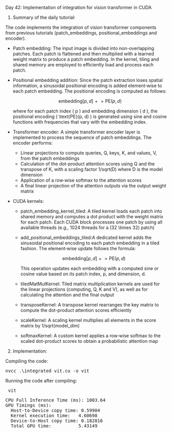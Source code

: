 Day 42: Implementation of integration for vision transformer in CUDA

1) Summary of the daily tutorial:

The code implements the integration of vision transformer components from previous tutorials (patch_embeddings, positional_embeddings and encoder).

- Patch embedding: The input image is divided into non-overlapping patches. Each patch is flattened and then multiplied with a learned weight matrix to produce a patch embedding. In the kernel, tiling and shared memory are employed to efficiently load and process each patch.

- Positional embedding addition:  Since the patch extraction loses spatial information, a sinusoidal positional encoding is added element‑wise to each patch embedding. The positional encoding is computed as follows:
  
  ```math
  \text{embedding}[p, d] \mathrel{+}= \text{PE}(p, d)
  ```
  
  where for each patch index \( p \) and embedding dimension \( d \), the positional encoding \( \text{PE}(p, d) \) is generated using sine and cosine functions with frequencies that vary with the embedding index.

- Transformer encoder: A simple transformer encoder layer is implemented to process the sequence of patch embeddings. The encoder performs:
  
  - Linear projections to compute queries, Q, keys, K, and values, V, from the patch embeddings
  - Calculation of the dot-product attention scores using Q and the transpose of K, with a scaling factor 1/sqrt(D) where D is the model dimension
  - Application of a row‑wise softmax to the attention scores
  - A final linear projection of the attention outputs via the output weight matrix

- CUDA kernels:

    - patch_embedding_kernel_tiled: A tiled kernel loads each patch into shared memory and computes a dot product with the weight matrix for each patch. Each CUDA block processes one patch by using all available threads (e.g., 1024 threads for a \(32 \times 32\) patch)
  
    - add_positional_embeddings_tiled:A dedicated kernel adds the sinusoidal positional encoding to each patch embedding in a tiled fashion. The element‑wise update follows the formula:
    
        ```math
        \text{embedding}[p, d] \mathrel{+}= \text{PE}(p, d)
        ```
  
        This operation updates each embedding with a computed sine or cosine value based on its patch index, p, and dimension, d.

  - tiledMatMulKernel: Tiled matrix multiplication kernels are used for the linear projections (computing, Q, K and V), as well as for calculating the attention and the final output
  - transposeKernel: A transpose kernel rearranges the key matrix to compute the dot-product attention scores efficiently
  - scaleKernel: A scaling kernel multiplies all elements in the score matrix by 1/sqrt(model_dim)
  - softmaxKernel: A custom kernel applies a row‑wise softmax to the scaled dot-product scores to obtain a probabilistic attention map

2) Implementation:

Compiling the code:  

<pre>nvcc .\integrated_vit.cu -o vit</pre>

Running the code after compiling: 

<pre> vit </pre>

<pre>CPU Full Inference Time (ms): 1003.64
GPU Timings (ms):
  Host-to-Device copy time: 0.59904
  Kernel execution time:   4.60698
  Device-to-Host copy time: 0.182816
  Total GPU time:          5.43149</pre>